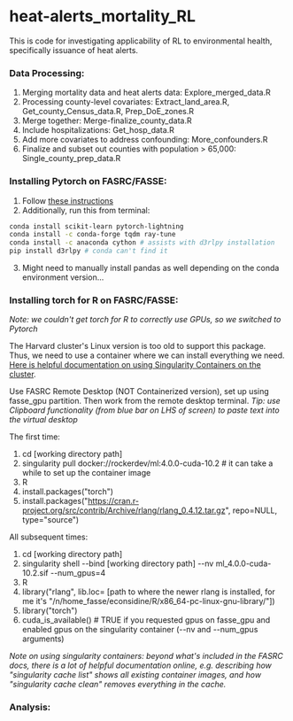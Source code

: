 # heat-alerts_mortality_RL

This is code for investigating applicability of RL to environmental health, specifically issuance of heat alerts.

### Data Processing:
1. Merging mortality data and heat alerts data: Explore_merged_data.R
2. Processing county-level covariates: Extract_land_area.R, Get_county_Census_data.R, Prep_DoE_zones.R
3. Merge together: Merge-finalize_county_data.R
4. Include hospitalizations: Get_hosp_data.R
5. Add more covariates to address confounding: More_confounders.R
6. Finalize and subset out counties with population > 65,000: Single_county_prep_data.R

### Installing Pytorch on FASRC/FASSE:
1. Follow [these instructions](https://github.com/fasrc/User_Codes/tree/master/AI/PyTorch)
2. Additionally, run this from terminal:
```bash
conda install scikit-learn pytorch-lightning
conda install -c conda-forge tqdm ray-tune
conda install -c anaconda cython # assists with d3rlpy installation
pip install d3rlpy # conda can't find it
```
3. Might need to manually install pandas as well depending on the conda environment version...

### Installing torch for R on FASRC/FASSE:
*Note: we couldn't get torch for R to correctly use GPUs, so we switched to Pytorch*

The Harvard cluster's Linux version is too old to support this package. Thus, we need to use a container where we can install everything we need. [Here is helpful documentation on using Singularity Containers on the cluster](https://docs.rc.fas.harvard.edu/wp-content/uploads/2022/08/Containers_on_Cannon_08_22.pdf).

Use FASRC Remote Desktop (NOT Containerized version), set up using fasse_gpu partition. Then work from the remote desktop terminal. *Tip: use Clipboard functionality (from blue bar on LHS of screen) to paste text into the virtual desktop*

The first time:
1. cd [working directory path]
2. singularity pull docker://rockerdev/ml:4.0.0-cuda-10.2 # it can take a while to set up the container image
3. R
4. install.packages("torch")
5. install.packages("https://cran.r-project.org/src/contrib/Archive/rlang/rlang_0.4.12.tar.gz", repo=NULL, type="source")
 
All subsequent times:
1. cd [working directory path]
2. singularity shell --bind [working directory path]  --nv ml_4.0.0-cuda-10.2.sif --num_gpus=4
3. R
4. library("rlang", lib.loc= [path to where the newer rlang is installed, for me it's "/n/home_fasse/econsidine/R/x86_64-pc-linux-gnu-library/"])
5. library("torch")
6. cuda_is_available() # TRUE if you requested gpus on fasse_gpu and enabled gpus on the singularity container (--nv and --num_gpus arguments)

*Note on using singularity containers: beyond what's included in the FASRC docs, there is a lot of helpful documentation online, e.g. describing how "singularity cache list" shows all existing container images, and how "singularity cache clean" removes everything in the cache.*

### Analysis:

